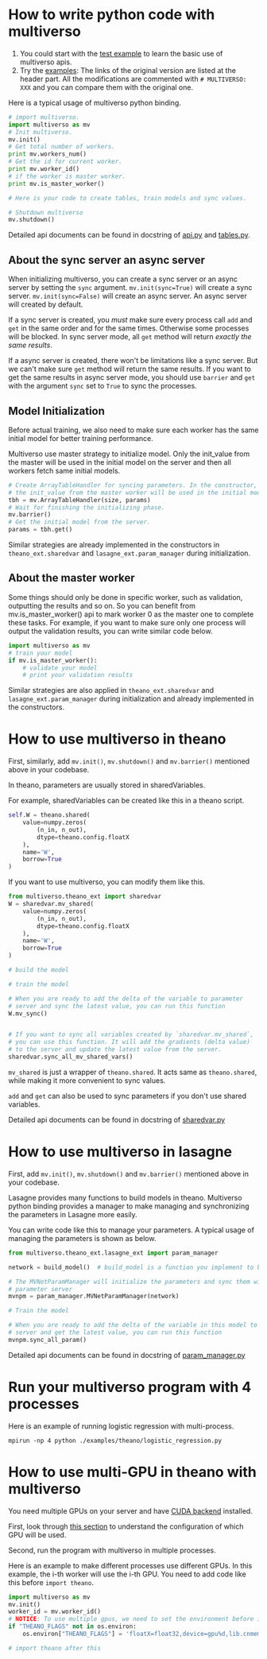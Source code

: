 # How to write python code with multiverso
1. You could start with the [test example](https://github.com/Microsoft/multiverso/blob/master/binding/python/multiverso/tests/test_multiverso.py) to learn the basic use of multiverso apis.
1. Try the [examples](https://github.com/Microsoft/multiverso/tree/master/binding/python/examples): The links of the original version are listed at the header part. All the modifications are commented with `# MULTIVERSO: XXX` and you can compare them with the original one.


Here is a typical usage of multiverso python binding.
```python
# import multiverso.
import multiverso as mv
# Init multiverso.
mv.init()
# Get total number of workers.
print mv.workers_num()
# Get the id for current worker.
print mv.worker_id()
# if the worker is master worker.
print mv.is_master_worker()

# Here is your code to create tables, train models and sync values.

# Shutdown multiverso
mv.shutdown()
```

Detailed api documents can be found in docstring of [api.py](https://github.com/Microsoft/multiverso/blob/master/binding/python/multiverso/api.py) and [tables.py](https://github.com/Microsoft/multiverso/blob/master/binding/python/multiverso/tables.py).

## About the sync server an async server

When initializing multiverso, you can create a sync server or an async server by setting the `sync` argument. `mv.init(sync=True)` will create a sync server. `mv.init(sync=False)` will create an async server. An async server will created by default.

If a sync server is created, you *must* make sure every process call `add` and `get` in the same order and for the same times. Otherwise some processes will be blocked. In sync server mode, all `get` method will return *exactly the same results*.

If a async server is created, there won't be limitations like a sync server. But we can't make sure `get` method will return the same results.  If you want to get the same results in async server mode, you should use `barrier` and `get` with the argument `sync` set to `True` to sync the processes.


## Model Initialization

Before actual training, we also need to make sure each worker has the same initial model for better training performance.

Multiverso use master strategy to initialize model. Only the init_value from the master will be used in the initial model on the server and then all workers fetch same initial models.

```python
# Create ArrayTableHandler for syncing parameters. In the constructor, Only
# the init_value from the master worker will be used in the initial model
tbh = mv.ArrayTableHandler(size, params)
# Wait for finishing the initializing phase.
mv.barrier()
# Get the initial model from the server.
params = tbh.get()
```
Similar strategies are already implemented in the constructors in `theano_ext.sharedvar` and `lasagne_ext.param_manager` during initialization.


## About the master worker
Some things should only be done in specific worker, such as validation, outputting the results and so on. So you can benefit from mv.is_master_worker() api to mark worker 0 as the master one to complete these tasks.
For example, if you want to make sure only one process will output the validation results, you can write similar code below.
```python
import multiverso as mv
# train your model
if mv.is_master_worker():
    # validate your model
    # print your validation results
```

Similar strategies are also applied in `theano_ext.sharedvar` and `lasagne_ext.param_manager` during initialization and already implemented in the constructors.



# How to use multiverso in theano
First, similarly, add `mv.init()`, `mv.shutdown()` and `mv.barrier()` mentioned above in your codebase.

In theano, parameters are usually stored in sharedVariables.

For example, sharedVariables can be created like this in a theano script.
```python
self.W = theano.shared(
    value=numpy.zeros(
        (n_in, n_out),
        dtype=theano.config.floatX
    ),
    name='W',
    borrow=True
)
```

If you want to use multiverso, you can modify them like this.
```python
from multiverso.theano_ext import sharedvar
W = sharedvar.mv_shared(
    value=numpy.zeros(
        (n_in, n_out),
        dtype=theano.config.floatX
    ),
    name='W',
    borrow=True
)

# build the model

# train the model

# When you are ready to add the delta of the variable to parameter
# server and sync the latest value, you can run this function
W.mv_sync()


# If you want to sync all variables created by `sharedvar.mv_shared`,
# you can use this function. It will add the gradients (delta value)
# to the server and update the latest value from the server.
sharedvar.sync_all_mv_shared_vars()
```

`mv_shared` is just a wrapper of `theano.shared`. It acts same as `theano.shared`, while making it more convenient to sync values.

`add` and `get` can also be used to sync parameters if you don't use shared variables.

Detailed api documents can be found in docstring of [sharedvar.py](https://github.com/Microsoft/multiverso/blob/master/binding/python/multiverso/theano_ext/sharedvar.py)


# How to use multiverso in lasagne
First, add `mv.init()`, `mv.shutdown()` and `mv.barrier()` mentioned above in your codebase.

Lasagne provides many functions to build models in theano. Multiverso python binding provides a manager to make managing and synchronizing the parameters in Lasagne more easily.

You can write code like this to manage your parameters.
A typical usage of managing the parameters is shown as below.
```python
from multiverso.theano_ext.lasagne_ext import param_manager

network = build_model()  # build_model is a function you implement to build model

# The MVNetParamManager will initialize the parameters and sync them with
# parameter server
mvnpm = param_manager.MVNetParamManager(network)

# Train the model

# When you are ready to add the delta of the variable in this model to the parameter
# server and get the latest value, you can run this function
mvnpm.sync_all_param()
```

Detailed api documents can be found in docstring of [param_manager.py](https://github.com/Microsoft/multiverso/blob/master/binding/python/multiverso/theano_ext/lasagne_ext/param_manager.py)

# Run your multiverso program with 4 processes
Here is an example of running logistic regression with multi-process.
```
mpirun -np 4 python ./examples/theano/logistic_regression.py
```


# How to use multi-GPU in theano with multiverso
You need multiple GPUs on your server and have [CUDA backend](http://deeplearning.net/software/theano/tutorial/using_gpu.html#cuda) installed.

First, look through [this section](http://deeplearning.net/software/theano/install.html#using-the-gpu) to understand the configuration of which GPU will be used.

Second, run the program with multiverso in multiple processes.

Here is an example to make different processes use different GPUs.
In this example, the i-th worker will use the i-th GPU. You need to add code like this before `import theano`.
```python
import multiverso as mv
mv.init()
worker_id = mv.worker_id()
# NOTICE: To use multiple gpus, we need to set the environment before import theano.
if "THEANO_FLAGS" not in os.environ:
    os.environ["THEANO_FLAGS"] = 'floatX=float32,device=gpu%d,lib.cnmem=1' % worker_id

# import theano after this
```
